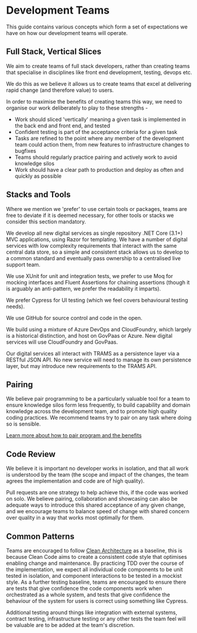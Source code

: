 # Development Teams

This guide contains various concepts which form a set of expectations we have on how our development teams will operate.

## Full Stack, Vertical Slices

We aim to create teams of full stack developers, rather than creating teams that specialise in disciplines like front end development, testing, devops etc.

We do this as we believe it allows us to create teams that excel at delivering rapid change (and therefore value) to users.

In order to maximise the benefits of creating teams this way, we need to organise our work deliberately to play to these strengths -
 - Work should sliced 'vertically' meaning a given task is implemented in the back end and front end, and tested
 - Confident testing is part of the acceptance criteria for a given task
 - Tasks are refined to the point where any member of the development team could action them, from new features to infrastructure changes to bugfixes
 - Teams should regularly practice pairing and actively work to avoid knowledge silos
 - Work should have a clear path to production and deploy as often and quickly as possible

## Stacks and Tools

Where we mention we 'prefer' to use certain tools or packages, teams are free to deviate if it is deemed necessary, for other tools or stacks we consider this section mandatory.

We develop all new digital services as single repository .NET Core (3.1+) MVC applications, using Razor for templating.
We have a number of digital services with low complexity requirements that interact with the same central data store, so a simple and consistent stack allows us to develop to a common standard and eventually pass ownership to a centralised live support team.

We use XUnit for unit and integration tests, we prefer to use Moq for mocking interfaces and Fluent Assertions for chaining assertions (though it is arguably an anti-pattern, we prefer the readability it imparts).

We prefer Cypress for UI testing (which we feel covers behavioural testing needs).

We use GitHub for source control and code in the open.

We build using a mixture of Azure DevOps and CloudFoundry, which largely is a historical distinction, and host on GovPaas or Azure. New digital services will use CloudFoundry and GovPaas.

Our digital services all interact with TRAMS as a persistence layer via a RESTful JSON API. No new service will need to manage its own persistence layer, but may introduce new requirements to the TRAMS API.

## Pairing

We believe pair programming to be a particularly valuable tool for a team to ensure knowledge silos form less frequently, to build capability and domain knowledge across the development team, and to promote high quality coding practices. We recommend teams try to pair on any task where doing so is sensible.

[Learn more about how to pair program and the benefits](https://martinfowler.com/articles/on-pair-programming.html)

## Code Review

We believe it is important no developer works in isolation, and that all work is understood by the team (the scope and impact of the changes, the team agrees the implementation and code are of high quality).

Pull requests are one strategy to help achieve this, if the code was worked on solo. We believe pairing, collaboration and showcasing can also be adequate ways to introduce this shared acceptance of any given change, and we encourage teams to balance speed of change with shared concern over quality in a way that works most optimally for them.


## Common Patterns

Teams are encouraged to follow [Clean Architecture](https://g.co/kgs/eW2Cih) as a baseline, this is because Clean Code aims to create a consistent code style that optimises enabling change and maintenance. By practicing TDD over the course of the implementation, we expect all individual code components to be unit tested in isolation, and component interactions to be tested in a mockist style.
As a further testing baseline, teams are encouraged to ensure there are tests that give confidence the code components work when orchestrated as a whole system, and tests that give confidence the behaviour of the system for users is correct using something like Cypress.

Additional testing around things like integration with external systems, contract testing, infrastructure testing or any other tests the team feel will be valuable are to be added at the team's discretion.

